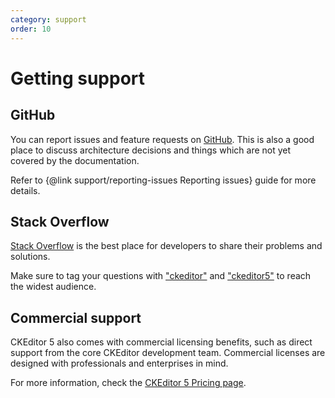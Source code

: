 ```yaml
---
category: support
order: 10
---
```


# Getting support

## GitHub

You can report issues and feature requests on [GitHub](https://github.com/ckeditor/ckeditor5). This is also a good place to discuss architecture decisions and things which are not yet covered by the documentation.

Refer to {@link support/reporting-issues Reporting issues} guide for more details.

## Stack Overflow

[Stack Overflow](https://stackoverflow.com) is the best place for developers to share their problems and solutions.

Make sure to tag your questions with ["ckeditor"](https://stackoverflow.com/questions/tagged/ckeditor) and ["ckeditor5"](https://stackoverflow.com/questions/tagged/ckeditor5) to reach the widest audience.

## Commercial support

CKEditor 5 also comes with commercial licensing benefits, such as direct support from the core CKEditor development team. Commercial licenses are designed with professionals and enterprises in mind.

For more information, check the [CKEditor 5 Pricing page](https://ckeditor.com/ckeditor-5-builds/pricing/).

